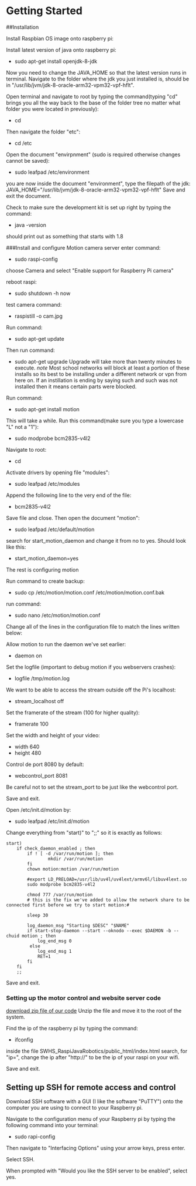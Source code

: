 # Getting Started
##Installation

Install Raspbian OS image onto raspberry pi:

Install latest version of java onto raspberry pi:  

- sudo apt-get install openjdk-8-jdk

Now you need to change the JAVA_HOME so that the latest version runs in terminal.
Navigate to the folder where the jdk you just installed is, should be in "/usr/lib/jvm/jdk-8-oracle-arm32-vpm32-vpf-hflt".

Open terminal and navigate to root by typing the command(typing "cd" brings you all the way back to the base of the folder tree no matter what folder you were located in previously):

- cd

Then navigate the folder "etc":

- cd /etc

Open the document "envirpnment" (sudo is required otherwise changes cannot be saved):

- sudo leafpad /etc/environment

you are now inside the document "environment", type the filepath of the jdk:
JAVA_HOME="/usr/lib/jvm/jdk-8-oracle-arm32-vpm32-vpf-hflt"
Save and exit the document.

Check to make sure the development kit is set up right by typing the command:

- java -version

should print out as something that starts with 1.8


###Install and configure Motion camera server
enter command:

- sudo raspi-config

choose Camera and select "Enable support for Raspberry Pi camera"

reboot raspi:

- sudo shutdown -h now

test camera command:

- raspistill -o cam.jpg

Run command:

- sudo apt-get update

Then run command:

- sudo apt-get upgrade
Upgrade will take more than twenty minutes to execute.
*note*
Most school networks will block at least a portion of these installs so its best to be installing under a different  network or vpn from here on. If an instillation is ending by saying such and such was not installed then it means certain parts were blocked.

Run command:

- sudo apt-get install motion

This will take a while. Run this command(make sure you type a lowercase "L" not a "1"):

- sudo modprobe bcm2835-v4l2

Navigate to root:

- cd

Activate drivers by opening file "modules":

- sudo leafpad /etc/modules

Append the following line to the very end of the file:

- bcm2835-v4l2

Save file and close. Then open the document "motion":

- sudo leafpad /etc/default/motion

search for start_motion_daemon and change it from no to yes. Should look like this:

- start_motion_daemon=yes

The rest is configuring motion

Run command to create backup:

- sudo cp /etc/motion/motion.conf /etc/motion/motion.conf.bak

run command:

- sudo nano /etc/motion/motion.conf

Change all of the lines in the configuration file to match the lines written below:

Allow motion to run the daemon we've set earlier:
- daemon on

Set the logfile (important to debug motion if you webservers crashes):
- logfile /tmp/motion.log

We want to be able to access the stream outside off the Pi's localhost:
- stream_localhost off

Set the framerate of the stream (100 for higher quality):
- framerate 100

Set the width and height of your video:
- width 640
- height 480

Control de port 8080 by default:
- webcontrol_port 8081

Be careful not to set the stream_port to be just like the webcontrol port.

Save and exit.

Open /etc/init.d/motion by:

- sudo leafpad /etc/init.d/motion

Change everything from "start)" to ";;" so it is exactly as follows:

    start)
        if check_daemon_enabled ; then
            if ! [ -d /var/run/motion ]; then
                    mkdir /var/run/motion
            fi
            chown motion:motion /var/run/motion

            #export LD_PRELOAD=/usr/lib/uv4l/uv4lext/armv6l/libuv4lext.so
            sudo modprobe bcm2835-v4l2

            chmod 777 /var/run/motion
            # this is the fix we've added to allow the network share to be connected first before we try to start motion:#

            sleep 30

            log_daemon_msg "Starting $DESC" "$NAME"
            if start-stop-daemon --start --oknodo --exec $DAEMON -b --chuid motion ; then
                log_end_msg 0
             else
                log_end_msg 1
                RET=1
            fi
        fi
        ;;

Save and exit.

### Setting up the motor control and website server code
[download zip file of our code](https://github.com/CSE-SouthwestHS/SWHS-RaspPiJavaRobotics)
Unzip the file and move it to the root of the system.

Find the ip of the raspberry pi by typing the command:

- ifconfig

inside the file SWHS_RaspiJavaRobotics/public_html/index.html search, for "ip=", change the ip after "http://" to be the ip of your raspi on your wifi.

Save and exit.

## Setting up SSH for remote access and control
Download SSH software with a GUI (I like the software "PuTTY") onto the computer you are using to connect to your Raspberry pi.

Navigate to the configuration menu of your Raspberry pi by typing the following command into your terminal:

- sudo rapi-config

Then navigate to "Interfacing Options" using your arrow keys, press enter.

Select SSH.

When prompted with "Would you like the SSH server to be enabled", select yes.
